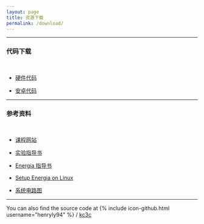 ```yaml
---
layout: page
title: 资源下载
permalink: /download/
---
```

---

### 代码下载

<br/>

- [硬件代码](http://ohecbiy0g.bkt.clouddn.com/kc3c/hardware.zip)

- [安卓代码](http://ohecbiy0g.bkt.clouddn.com/kc3c/android.zip)

---

### 参考资料

<br/>

- [课程网站](http://eelab.sjtu.edu.cn/Course/course/view.php?id=62)

- [实验指导书](/assets/refbook.pdf)

- [Energia 指导书](/assets/refbook_energia.pdf)

- [Setup Energia on Linux](http://energia.nu/guide/guide_linux/)

- [系统电路图](/hardware/#单片机接线示意图)

---

You can also find the source code at
{% include icon-github.html username="henryly94" %} /
[kc3c](https://github.com/henryly94/kc3c)
